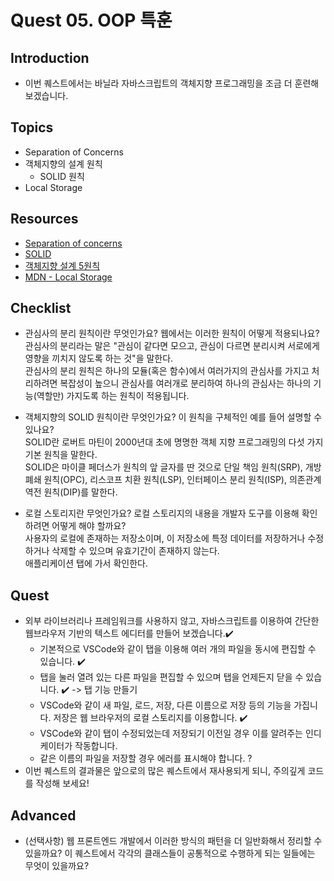 # Quest 05. OOP 특훈

## Introduction

- 이번 퀘스트에서는 바닐라 자바스크립트의 객체지향 프로그래밍을 조금 더 훈련해 보겠습니다.

## Topics

- Separation of Concerns
- 객체지향의 설계 원칙
  - SOLID 원칙
- Local Storage

## Resources

- [Separation of concerns](https://jonbellah.com/articles/separation-of-concerns/)
- [SOLID](https://en.wikipedia.org/wiki/SOLID)
- [객체지향 설계 5원칙](https://webdoli.tistory.com/210)
- [MDN - Local Storage](https://developer.mozilla.org/ko/docs/Web/API/Window/localStorage)

## Checklist

- 관심사의 분리 원칙이란 무엇인가요? 웹에서는 이러한 원칙이 어떻게 적용되나요?  
  관심사의 분리라는 말은 "관심이 같다면 모으고, 관심이 다르면 분리시켜 서로에게 영향을 끼치지 않도록 하는 것"을 말한다.  
  관심사의 분리 원칙은 하나의 모듈(혹은 함수)에서 여러가지의 관심사를 가지고 처리하려면 복잡성이 높으니 관심사를 여러개로 분리하여 하나의 관심사는 하나의 기능(역할만) 가지도록 하는 원칙이 적용됩니다.

- 객체지향의 SOLID 원칙이란 무엇인가요? 이 원칙을 구체적인 예를 들어 설명할 수 있나요?  
  SOLID란 로버트 마틴이 2000년대 초에 명명한 객체 지향 프로그래밍의 다섯 가지 기본 원칙을 말한다.  
  SOLID은 마이클 페더스가 원칙의 앞 글자를 딴 것으로 단일 책임 원칙(SRP), 개방 폐쇄 원칙(OPC), 리스코프 치환 원칙(LSP), 인터페이스 분리 원칙(ISP), 의존관계 역전 원칙(DIP)를 말한다.

- 로컬 스토리지란 무엇인가요? 로컬 스토리지의 내용을 개발자 도구를 이용해 확인하려면 어떻게 해야 할까요?  
  사용자의 로컬에 존재하는 저장소이며, 이 저장소에 특정 데이터를 저장하거나 수정하거나 삭제할 수 있으며 유효기간이 존재하지 않는다.  
  애플리케이션 탭에 가서 확인한다.

## Quest

- 외부 라이브러리나 프레임워크를 사용하지 않고, 자바스크립트를 이용하여 간단한 웹브라우저 기반의 텍스트 에디터를 만들어 보겠습니다.✔️
  - 기본적으로 VSCode와 같이 탭을 이용해 여러 개의 파일을 동시에 편집할 수 있습니다. ✔️
  - 탭을 눌러 열려 있는 다른 파일을 편집할 수 있으며 탭을 언제든지 닫을 수 있습니다. ✔️ -> 탭 기능 만들기
  - VSCode와 같이 새 파일, 로드, 저장, 다른 이름으로 저장 등의 기능을 가집니다. 저장은 웹 브라우저의 로컬 스토리지를 이용합니다. ✔️
  - VSCode와 같이 탭이 수정되었는데 저장되기 이전일 경우 이를 알려주는 인디케이터가 작동합니다.
  - 같은 이름의 파일을 저장할 경우 에러를 표시해야 합니다. ?
- 이번 퀘스트의 결과물은 앞으로의 많은 퀘스트에서 재사용되게 되니, 주의깊게 코드를 작성해 보세요!

## Advanced

* (선택사항) 웹 프론트엔드 개발에서 이러한 방식의 패턴을 더 일반화해서 정리할 수 있을까요? 이 퀘스트에서 각각의 클래스들이 공통적으로 수행하게 되는 일들에는 무엇이 있을까요?
